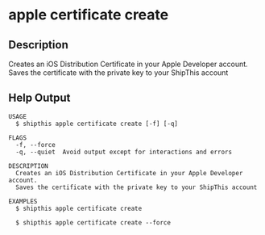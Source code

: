 # apple certificate create

## Description

Creates an iOS Distribution Certificate in your Apple Developer account.
Saves the certificate with the private key to your ShipThis account

## Help Output

```help
USAGE
  $ shipthis apple certificate create [-f] [-q]

FLAGS
  -f, --force
  -q, --quiet  Avoid output except for interactions and errors

DESCRIPTION
  Creates an iOS Distribution Certificate in your Apple Developer account.
  Saves the certificate with the private key to your ShipThis account

EXAMPLES
  $ shipthis apple certificate create

  $ shipthis apple certificate create --force
```